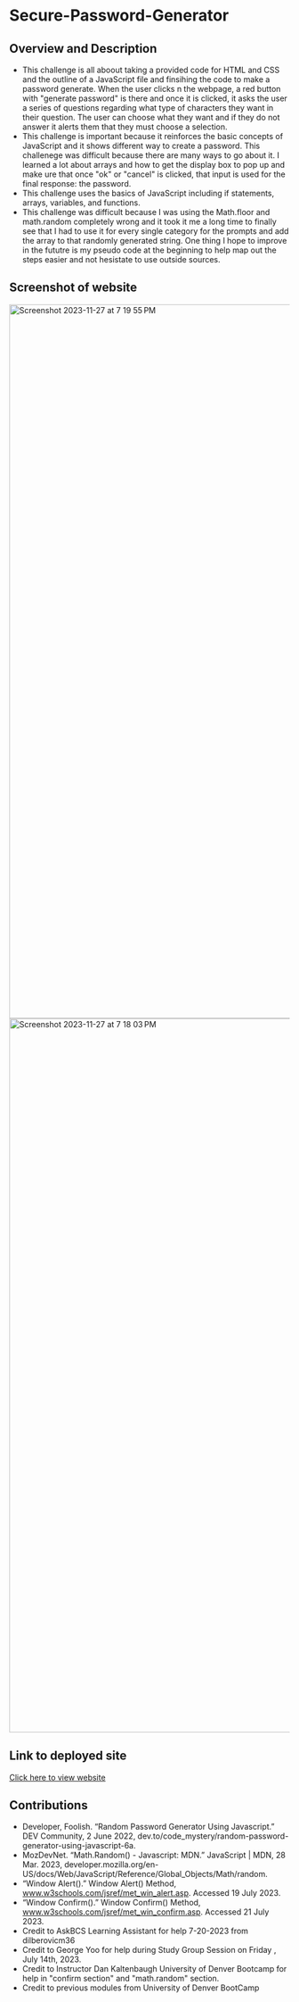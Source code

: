 # Secure-Password-Generator

## Overview and Description 
- This challenge is all aboout taking a provided code for HTML and CSS and the outline of a JavaScript file and finsihing the code to make a password generate. When the user clicks n the webpage, a red button with "generate password" is there and once it is clicked, it asks the user a series of questions regarding what type of characters they want in their question. The user can choose what they want and if they do not answer it alerts them that they must choose a selection. 
- This challenge is important because it reinforces the basic concepts of JavaScript and it shows different way to create a password. This challenege was difficult because there are many ways to go about it. I learned a lot about arrays and how to get the display box to pop up and make ure that once "ok" or "cancel" is clicked, that input is used for the final response: the password. 
- This challenge uses the basics of JavaScript including if statements, arrays, variables, and functions.
- This challenge was difficult because I was using the Math.floor and math.random completely wrong and it took it me a long time to finally see that I had to use it for every single category for the prompts and add the array to that randomly generated string. One thing I hope to improve in the fututre is my pseudo code at the beginning to help map out the steps easier and not hesistate to use outside sources. 
## Screenshot of website 
<img width="1280" alt="Screenshot 2023-11-27 at 7 19 55 PM" src="https://github.com/M-deline/Secure-Password-Generator/assets/134882025/8aee9593-79cb-4de3-af06-927a42c8fb7e">

<img width="1280" alt="Screenshot 2023-11-27 at 7 18 03 PM" src="https://github.com/M-deline/Secure-Password-Generator/assets/134882025/d2f24f98-143e-4d2f-a77f-486d7f585cfc">

## Link to deployed site 
[Click here to view website](https://m-deline.github.io/Secure-Password-Generator/)
## Contributions
- Developer, Foolish. “Random Password Generator Using Javascript.” DEV Community, 2 June 2022, dev.to/code_mystery/random-password-generator-using-javascript-6a. 
- MozDevNet. “Math.Random() - Javascript: MDN.” JavaScript | MDN, 28 Mar. 2023, developer.mozilla.org/en-US/docs/Web/JavaScript/Reference/Global_Objects/Math/random. 
- “Window Alert().” Window Alert() Method, www.w3schools.com/jsref/met_win_alert.asp. Accessed 19 July 2023. 
- “Window Confirm().” Window Confirm() Method, www.w3schools.com/jsref/met_win_confirm.asp. Accessed 21 July 2023. 
- Credit to AskBCS Learning Assistant for help 7-20-2023 from dilberovicm36
- Credit to George Yoo for help during Study Group Session on Friday , July 14th, 2023.
- Credit to Instructor Dan Kaltenbaugh University of Denver Bootcamp for help in "confirm section" and "math.random" section.
- Credit to previous modules from University of Denver BootCamp
